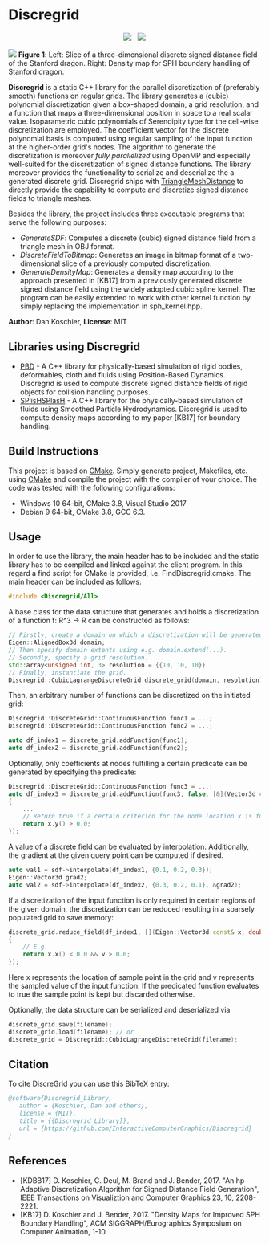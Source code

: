 # Discregrid

<p align=center><img src="https://github.com/InteractiveComputerGraphics/Discregrid/workflows/build-linux/badge.svg">&nbsp;&nbsp; <img src="https://github.com/InteractiveComputerGraphics/Discregrid/workflows/build-windows/badge.svg"></p>

![](https://www.animation.rwth-aachen.de/media/resource_files/DragonSDFDM.png)
**Figure 1**: Left: Slice of a three-dimensional discrete signed distance field of the Stanford dragon. Right: Density map for SPH boundary handling of Stanford dragon.

**Discregrid** is a static C++ library for the parallel discretization of (preferably smooth) functions on regular grids.
The library generates a (cubic) polynomial discretization given a box-shaped domain, a grid resolution, and a function that maps a three-dimensional position in space to a real scalar value.
Isoparametric cubic polynomials of Serendipity type for the cell-wise discretization are employed.
The coefficient vector for the discrete polynomial basis is computed using regular sampling of the input function at the higher-order grid's nodes.
The algorithm to generate the discretization is moreover *fully parallelized* using OpenMP and especially well-suited for the discretization of signed distance functions.
The library moreover provides the functionality to serialize and deserialize the a generated discrete grid.
Discregrid ships with [TriangleMeshDistance](https://github.com/InteractiveComputerGraphics/TriangleMeshDistance) to directly provide the capability to compute and discretize signed distance fields to triangle meshes.

Besides the library, the project includes three executable programs that serve the following purposes:
* *GenerateSDF*: Computes a discrete (cubic) signed distance field from a triangle mesh in OBJ format.
* *DiscreteFieldToBitmap*: Generates an image in bitmap format of a two-dimensional slice of a previously computed discretization.
* *GenerateDensityMap*: Generates a density map according to the approach presented in [KB17] from a previously generated discrete signed distance field using the widely adopted cubic spline kernel. The program can be easily extended to work with other kernel function by simply replacing the implementation in sph_kernel.hpp.

**Author**: Dan Koschier, **License**: MIT

## Libraries using Discregrid
* [PBD] - A C++ library for physically-based simulation of rigid bodies, deformables, cloth and fluids using Position-Based Dynamics. Discregrid is used to compute discrete signed distance fields of rigid objects for collision handling purposes.
* [SPlisHSPlasH] - A C++ library for the physically-based simulation of fluids using Smoothed Particle Hydrodynamics. Discregrid is used to compute density maps according to my paper [KB17] for boundary handling.

## Build Instructions

This project is based on [CMake](https://cmake.org/). Simply generate project, Makefiles, etc. using [CMake](https://cmake.org/) and compile the project with the compiler of your choice. The code was tested with the following configurations:
- Windows 10 64-bit, CMake 3.8, Visual Studio 2017
- Debian 9 64-bit, CMake 3.8, GCC 6.3.

## Usage
In order to use the library, the main header has to be included and the static library has to be compiled and linked against the client program.
In this regard a find script for CMake is provided, i.e. FindDiscregrid.cmake.
The main header can be included as follows:
```c++
#include <Discregrid/All>
```

A base class for the data structure that generates and holds a discretization of a function f: R^3 -> R can be constructed as follows:
```c++
// Firstly, create a domain on which a discretization will be generated.
Eigen::AlignedBox3d domain;
// Then specify domain extents using e.g. domain.extend(...).
// Secondly, specify a grid resolution.
std::array<unsigned int, 3> resolution = {{10, 10, 10}}
// Finally, instantiate the grid.
Discregrid::CubicLagrangeDiscreteGrid discrete_grid(domain, resolution);
```
Then, an arbitrary number of functions can be discretized on the initiated grid:
```c++
Discregrid::DiscreteGrid::ContinuousFunction func1 = ...;
Discregrid::DiscreteGrid::ContinuousFunction func2 = ...;

auto df_index1 = discrete_grid.addFunction(func1);
auto df_index2 = discrete_grid.addFunction(func2);
```
Optionally, only coefficients at nodes fulfilling a certain predicate can be generated by specifying the predicate:
```c++
Discregrid::DiscreteGrid::ContinuousFunction func3 = ...;
auto df_index3 = discrete_grid.addFunction(func3, false, [&](Vector3d const& x)
{
	...
	// Return true if a certain criterion for the node location x is fulfilled, e.g.
	return x.y() > 0.0;
});
```
A value of a discrete field can be evaluated by interpolation.
Additionally, the gradient at the given query point can be computed if desired.
```c++
auto val1 = sdf->interpolate(df_index1, {0.1, 0.2, 0.3});
Eigen::Vector3d grad2;
auto val2 = sdf->interpolate(df_index2, {0.3, 0.2, 0.1}, &grad2);
```

If a discretization of the input function is only required in certain regions of the given domain, the discretization can be reduced resulting in a sparsely populated grid to save memory:
```c++
discrete_grid.reduce_field(df_index1, [](Eigen::Vector3d const& x, double v)
{
	// E.g.
	return x.x() < 0.0 && v > 0.0;
});
```
Here x represents the location of sample point in the grid and v represents the sampled value of the input function. If the predicated function evaluates to true the sample point is kept but discarded otherwise.

Optionally, the data structure can be serialized and deserialized via
```c++
discrete_grid.save(filename);
discrete_grid.load(filename); // or
discrete_grid = Discregrid::CubicLagrangeDiscreteGrid(filename);
```

## Citation 

To cite DiscreGrid you can use this BibTeX entry:

```bibtex
@software{Discregrid_Library,
   author = {Koschier, Dan and others},
   license = {MIT},
   title = {{Discregrid Library}},
   url = {https://github.com/InteractiveComputerGraphics/Discregrid}
}
```

## References

* [KDBB17] D. Koschier, C. Deul, M. Brand and J. Bender, 2017. "An hp-Adaptive Discretization Algorithm for Signed Distance Field Generation", IEEE Transactions on Visualiztion and Computer Graphics 23, 10, 2208-2221.
* [KB17] D. Koschier and J. Bender, 2017. "Density Maps for Improved SPH Boundary Handling", ACM SIGGRAPH/Eurographics Symposium on Computer Animation, 1-10.

[PBD]: <https://github.com/InteractiveComputerGraphics/PositionBasedDynamics>
[SPlisHSPlasH]: <https://github.com/InteractiveComputerGraphics/SPlisHSPlasH>
